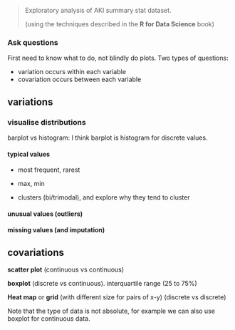 > Exploratory analysis of AKI summary stat dataset. 
>
> (using the techniques described in the **R for Data Science** book)

### Ask questions

First need to know what to do, not blindly do plots. Two types of questions: 

- variation occurs within each variable
- covariation occurs between each variable



## variations

### visualise distributions

barplot vs histogram: I think barplot is histogram for discrete values. 



#### typical values 

- most frequent, rarest
- max, min

- clusters (bi/trimodal), and explore why they tend to cluster 



#### unusual values (outliers)

#### missing values (and imputation)



## covariations

**scatter plot** (continuous vs continuous)

**boxplot** (discrete vs continuous). interquartile range (25 to 75%)

**Heat map** or **grid** (with different size for pairs of x-y) (discrete vs discrete)

Note that the type of data is not absolute, for example we can also use boxplot for continuous data. 


